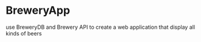 # BreweryApp
use BreweryDB and Brewery API to create a web application that display all kinds of beers
